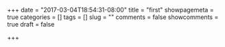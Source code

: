+++
date = "2017-03-04T18:54:31-08:00"
title = "first"
showpagemeta = true
categories = []
tags = []
slug = ""
comments = false
showcomments = true
draft = false

+++

